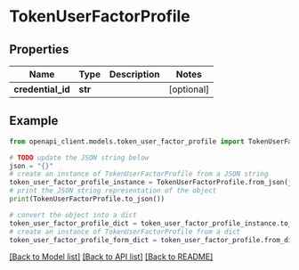 # TokenUserFactorProfile


## Properties

Name | Type | Description | Notes
------------ | ------------- | ------------- | -------------
**credential_id** | **str** |  | [optional] 

## Example

```python
from openapi_client.models.token_user_factor_profile import TokenUserFactorProfile

# TODO update the JSON string below
json = "{}"
# create an instance of TokenUserFactorProfile from a JSON string
token_user_factor_profile_instance = TokenUserFactorProfile.from_json(json)
# print the JSON string representation of the object
print(TokenUserFactorProfile.to_json())

# convert the object into a dict
token_user_factor_profile_dict = token_user_factor_profile_instance.to_dict()
# create an instance of TokenUserFactorProfile from a dict
token_user_factor_profile_form_dict = token_user_factor_profile.from_dict(token_user_factor_profile_dict)
```
[[Back to Model list]](../README.md#documentation-for-models) [[Back to API list]](../README.md#documentation-for-api-endpoints) [[Back to README]](../README.md)


